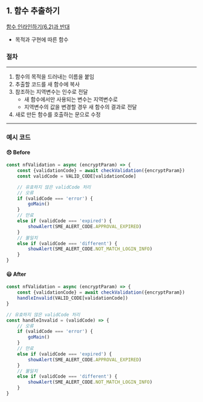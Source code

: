 ## 1. 함수 추출하기

[함수 인라인하기(6.2)과 반대](./6-2.md)
- 목적과 구현에 따른 함수

### 절차
----

1. 함수의 목적을 드러내는 이름을 붙임
2. 추출할 코드를 새 함수에 복사
3. 참조하는 지역변수는 인수로 전달
    - 새 함수에서만 사용되는 변수는 지역변수로
    - 지역변수의 값을 변경할 경우 새 함수의 결과로 전달
4. 새로 만든 함수를 호출하는 문으로 수정

----

### 예시 코드

#### 😞 Before
```js
const nfValidation = async (encryptParam) => {
    const {validationCode} = await checkValidation({encryptParam})
    const validCode = VALID_CODE[validationCode]

    // 유효하지 않은 validCode 처리
    // 오류
    if (validCode === 'error') {
        goMain()
    }
    // 만료
    else if (validCode === 'expired') {
        showAlert(SME_ALERT_CODE.APPROVAL_EXPIRED)
    }
    // 불일치
    else if (validCode === 'different') {
        showAlert(SME_ALERT_CODE.NOT_MATCH_LOGIN_INFO)
    }
}
```

#### 😃 After
```js
const nfValidation = async (encryptParam) => {
    const {validationCode} = await checkValidation({encryptParam})
    handleInvalid(VALID_CODE[validationCode])
}

// 유효하지 않은 validCode 처리
const handleInvalid = (validCode) => {
    // 오류
    if (validCode === 'error') {
        goMain()
    }
    // 만료
    else if (validCode === 'expired') {
        showAlert(SME_ALERT_CODE.APPROVAL_EXPIRED)
    }
    // 불일치
    else if (validCode === 'different') {
        showAlert(SME_ALERT_CODE.NOT_MATCH_LOGIN_INFO)
    }
}
```